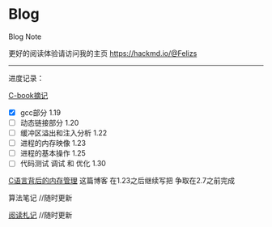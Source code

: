 # Blog
Blog Note

更好的阅读体验请访问我的主页
https://hackmd.io/@Felizs

---

进度记录：

[C-book摘记](https://hackmd.io/@Felizs/cbook)
- [x] gcc部分 1.19 
- [ ] 动态链接部分 1.20
- [ ] 缓冲区溢出和注入分析 1.22
- [ ] 进程的内存映像 1.23
- [ ] 进程的基本操作 1.25
- [ ] 代码测试 调试 和 优化 1.30

[C语言背后的内存管理](https://hackmd.io/@Felizs/memory)
这篇博客 在1.23之后继续写把 争取在2.7之前完成

算法笔记
//随时更新

[阅读札记](https://hackmd.io/@Felizs/memory)
//随时更新 
